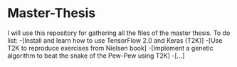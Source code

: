 # Master-Thesis

I will use this repository for gathering all the files of the master thesis.
To do list:
-[Install and learn how to use TensorFlow 2.0 and Keras (T2K)]
-[Use T2K to reproduce exercises from Nielsen book]
-[Implement a genetic algorithm to beat the snake of the Pew-Pew using T2K]
-[...]
